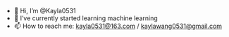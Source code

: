 - 👋 Hi, I’m @Kayla0531
- 👀 I’ve currently started learning machine learning
- 📫 How to reach me: kayla0531@163.com / kaylawang0531@gmail.com

<!---
Kayla0531/Kayla0531 is a ✨ special ✨ repository because its `README.md` (this file) appears on your GitHub profile.
You can click the Preview link to take a look at your changes.
--->
